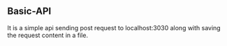 ## Basic-API
It is a simple api sending post request to localhost:3030
along with saving the request content in a file.
